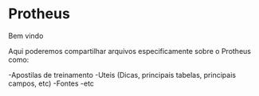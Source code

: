 Protheus
========
Bem vindo

Aqui poderemos compartilhar arquivos especificamente sobre o Protheus como:

-Apostilas de treinamento
-Uteis (Dicas, principais tabelas, principais campos, etc)
-Fontes
-etc
